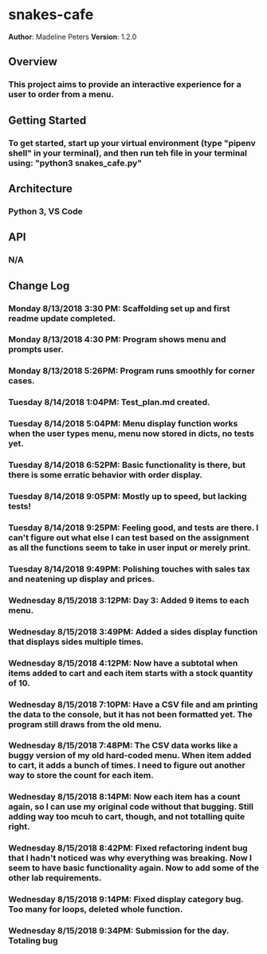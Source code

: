 # snakes-cafe

**Author**: Madeline Peters
**Version**: 1.2.0

## Overview
### This project aims to provide an interactive experience for a user to order from a menu.

## Getting Started
### To get started, start up your virtual environment (type "pipenv shell" in your terminal), and then run teh file in your terminal using: "python3 snakes_cafe.py"

## Architecture
### Python 3, VS Code

## API
### N/A

## Change Log
### Monday 8/13/2018 3:30 PM: Scaffolding set up and first readme update completed.
### Monday 8/13/2018 4:30 PM: Program shows menu and prompts user.
### Monday 8/13/2018 5:26PM: Program runs smoothly for corner cases.
### Tuesday 8/14/2018 1:04PM: Test_plan.md created.
### Tuesday 8/14/2018 5:04PM: Menu display function works when the user types menu, menu now stored in dicts, no tests yet.
### Tuesday 8/14/2018 6:52PM: Basic functionality is there, but there is some erratic behavior with order display.
### Tuesday 8/14/2018 9:05PM: Mostly up to speed, but lacking tests!
### Tuesday 8/14/2018 9:25PM: Feeling good, and tests are there. I can't figure out what else I can test based on the assignment as all the functions seem to take in user input or merely print.
### Tuesday 8/14/2018 9:49PM: Polishing touches with sales tax and neatening up display and prices.
### Wednesday 8/15/2018 3:12PM: Day 3: Added 9 items to each menu.
### Wednesday 8/15/2018 3:49PM: Added a sides display function that displays sides multiple times.
### Wednesday 8/15/2018 4:12PM: Now have a subtotal when items added to cart and each item starts with a stock quantity of 10.
### Wednesday 8/15/2018 7:10PM: Have a CSV file and am printing the data to the console, but it has not been formatted yet. The program still draws from the old menu.
### Wednesday 8/15/2018 7:48PM: The CSV data works like a buggy version of my old hard-coded menu. When item added to cart, it adds a bunch of times. I need to figure out another way to store the count for each item.
### Wednesday 8/15/2018 8:14PM: Now each item has a count again, so I can use my original code without that bugging. Still adding way too mcuh to cart, though, and not totalling quite right.
### Wednesday 8/15/2018 8:42PM: Fixed refactoring indent bug that I hadn't noticed was why everything was breaking. Now I seem to have basic functionality again. Now to add some of the other lab requirements.
### Wednesday 8/15/2018 9:14PM: Fixed display category bug. Too many for loops, deleted whole function.
### Wednesday 8/15/2018 9:34PM: Submission for the day. Totaling bug

